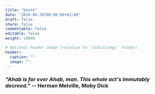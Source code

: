 ```yaml
---
title: "Quote"
date: "2018-06-28T00:00:00+01:00"
draft: false
share: false
commentable: false
editable: false
weight: 10000

# Optional header image (relative to `static/img/` folder).
header:
  caption: ""
  image: ""
---
```


<!--
<i>Don't get mad. Upgrade.</i>
-->

### *"Ahab is for ever Ahab, man. This whole act's immutably decreed."* -- Herman Melville, Moby Dick

<script src="https://formspree.io/js/formbutton-v1.min.js" defer>
</script>
<script>
    window.formbutton=window.formbutton||function(){(formbutton.q=formbutton.q||[]).push(arguments)};
    formbutton("create", {
	color: blue,
	action: "https://formspree.io/xwkrnjav"})
</script>
